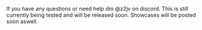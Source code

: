 If you have any questions or need help dm @z2jv on discord.
This is still currently being tested and will be released soon.
Showcases will be posted soon aswell.
